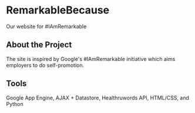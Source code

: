 # RemarkableBecause
Our website for #IAmRemarkable

## About the Project
The site is inspired by Google's #IAmRemarkable initiative which aims employers to do self-promotion. 

## Tools
Google App Engine, AJAX + Datastore, Healthruwords API, HTML/CSS, and Python
